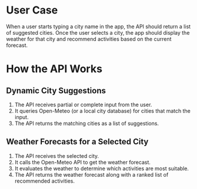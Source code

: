 # User Case
When a user starts typing a city name in the app, the API should return a list of suggested cities.
Once the user selects a city, the app should display the weather for that city and recommend activities based on the 
current forecast.

# How the API Works
## Dynamic City Suggestions
1. The API receives partial or complete input from the user.
2. It queries Open-Meteo (or a local city database) for cities that match the input.
3. The API returns the matching cities as a list of suggestions.

## Weather Forecasts for a Selected City
1. The API receives the selected city.
2. It calls the Open-Meteo API to get the weather forecast.
3. It evaluates the weather to determine which activities are most suitable.
4. The API returns the weather forecast along with a ranked list of recommended activities.
